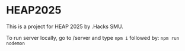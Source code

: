 # HEAP2025
This is a project for HEAP 2025 by .Hacks SMU. 

To run server locally, go to /server and type 
```npm i```
followed by:
```npm run nodemon```

